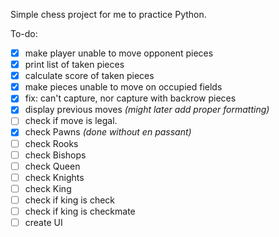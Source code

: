 Simple chess project for me to practice Python.

To-do:


- [x] make player unable to move opponent pieces
- [x] print list of taken pieces
- [x] calculate score of taken pieces
- [x] make pieces unable to move on occupied fields
- [x] fix: can't capture, nor capture with backrow pieces
- [x] display previous moves *(might later add proper formatting)*
- [ ] check if move is legal. 
- [x]   check Pawns *(done without en passant)*
- [ ]   check Rooks
- [ ]   check Bishops
- [ ]   check Queen
- [ ]   check Knights
- [ ]   check King
- [ ] check if king is check
- [ ] check if king is checkmate
- [ ] create UI 
